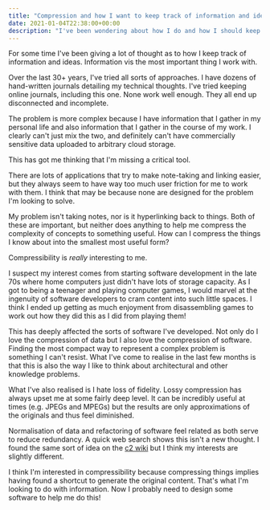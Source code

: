 ```yaml
---
title: "Compression and how I want to keep track of information and ideas"
date: 2021-01-04T22:38:00+00:00
description: "I've been wondering about how I do and how I should keep track of things"
---
```

For some time I've been giving a lot of thought as to how I keep track of information and ideas.
Information vis the most important thing I work with.

Over the last 30+ years, I've tried all sorts of approaches.  I have dozens of hand-written journals
detailing my technical thoughts.  I've tried keeping online journals, including this one.  None 
work well enough.  They all end up disconnected and incomplete.

The problem is more complex because I have information that I gather in my personal life and also
information that I gather in the course of my work.  I clearly can't just mix the two, and
definitely can't have commercially sensitive data uploaded to arbitrary cloud storage.

This has got me thinking that I'm missing a critical tool.

There are lots of applications that try to make note-taking and linking easier, but they always
seem to have way too much user friction for me to work with them.  I think that may be because none 
are designed for the problem I'm looking to solve.

My problem isn't taking notes, nor is it hyperlinking back to things.  Both of these are important, but
neither does anything to help me compress the complexity of concepts to something useful.  How can I
compress the things I know about into the smallest most useful form?

Compressibility is *really* interesting to me.

I suspect my interest comes from starting software development in the late 70s where home computers
just didn't have lots of storage capacity.  As I got to being a teenager and playing computer games, I
would marvel at the ingenuity of software developers to cram content into such little spaces.  I think
I ended up getting as much enjoyment from disassembling games to work out how they did this as I did
from playing them!

This has deeply affected the sorts of software I've developed.  Not only do I love the compression of
data but I also love the compression of software.  Finding the most compact way to represent a complex
problem is something I can't resist.  What I've come to realise in the last few months is that this is
also the way I like to think about architectural and other knowledge problems.

What I've also realised is I hate loss of fidelity.  Lossy compression has always upset me at some
fairly deep level.  It can be incredibly useful at times (e.g. JPEGs and MPEGs) but the results are only
approximations of the originals and thus feel diminished.

Normalisation of data and refactoring of software feel related as both serve to reduce redundancy.  A
quick web search shows this isn't a new thought.  I found the same sort of idea on the
[c2 wiki](https://wiki.c2.com/?CodeNormalization) but I think my interests are slightly different.

I think I'm interested in compressibility because compressing things implies having found a shortcut
to generate the original content.  That's what I'm looking to do with information.  Now I probably
need to design some software to help me do this!
